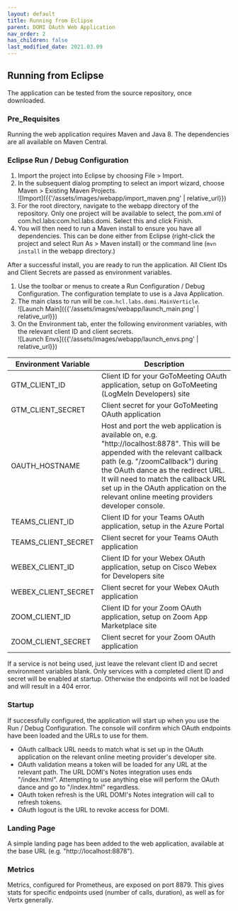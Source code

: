 ```yaml
---
layout: default
title: Running from Eclipse
parent: DOMI OAuth Web Application
nav_order: 2
has_children: false
last_modified_date: 2021.03.09
---
```

## Running from Eclipse

The application can be tested from the source repository, once downloaded.

### Pre_Requisites
Running the web application requires Maven and Java 8. The dependencies are all available on Maven Central.

### Eclipse Run / Debug Configuration

1. Import the project into Eclipse by choosing File > Import.
2. In the subsequent dialog prompting to select an import wizard, choose Maven > Existing Maven Projects.  
![Import]({{'/assets/images/webapp/import_maven.png' | relative_url}})
3. For the root directory, navigate to the webapp directory of the repository. Only one project will be available to select, the pom.xml of com.hcl.labs:com.hcl.labs.domi. Select this and click Finish.
4. You will then need to run a Maven install to ensure you have all dependencies. This can be done either from Eclipse (right-click the project and select Run As > Maven install) or the command line (`mvn install` in the webapp directory.)

After a successful install, you are ready to run the application. All Client IDs and Client Secrets are passed as environment variables.

1. Use the toolbar or menus to create a Run Configuration / Debug Configuration. The configuration template to use is a Java Application.
2. The main class to run will be `com.hcl.labs.domi.MainVerticle`.  
![Launch Main]({{'/assets/images/webapp/launch_main.png' | relative_url}})
3. On the Environment tab, enter the following environment variables, with the relevant client ID and client secrets.  
![Launch Envs]({{'/assets/images/webapp/launch_envs.png' | relative_url}})

|Environment Variable  |Description       |
|----------------------|------------------|
|GTM_CLIENT_ID         |Client ID for your GoToMeeting OAuth application, setup on GoToMeeting (LogMeIn Developers) site|
|GTM_CLIENT_SECRET     |Client secret for your GoToMeeting OAuth application|
|OAUTH_HOSTNAME        |Host and port the web application is available on, e.g. "http://localhost:8878". This will be appended with the relevant callback path (e.g. "/zoomCallback") during the OAuth dance as the redirect URL. It will need to match the callback URL set up in the OAuth application on the relevant online meeting providers developer console.|
|TEAMS_CLIENT_ID       |Client ID for your Teams OAuth application, setup in the Azure Portal|
|TEAMS_CLIENT_SECRET   |Client secret for your Teams OAuth application|
|WEBEX_CLIENT_ID       |Client ID for your Webex OAuth application, setup on Cisco Webex for Developers site|
|WEBEX_CLIENT_SECRET   |Client secret for your Webex OAuth application|
|ZOOM_CLIENT_ID        |Client ID for your Zoom OAuth application, setup on Zoom App Marketplace site|
|ZOOM_CLIENT_SECRET    |Client secret for your Zoom OAuth application|

If a service is not being used, just leave the relevant client ID and secret environment variables blank. Only services with a completed client ID and secret will be enabled at startup. Otherwise the endpoints will not be loaded and will result in a 404 error.

### Startup

If successfully configured, the application will start up when you use the Run / Debug Configuration. The console will confirm which OAuth endpoints have been loaded and the URLs to use for them.

- OAuth callback URL needs to match what is set up in the OAuth application on the relevant online meeting provider's developer site.
- OAuth validation means a token will be loaded for any URL at the relevant path. The URL DOMI's Notes integration uses ends "/index.html". Attempting to use anything else will perform the OAuth dance and go to "/index.html" regardless.
- OAuth token refresh is the URL DOMI's Notes integration will call to refresh tokens.
- OAuth logout is the URL to revoke access for DOMI.

### Landing Page

A simple landing page has been added to the web application, available at the base URL (e.g. "http://localhost:8878").

### Metrics

Metrics, configured for Prometheus, are exposed on port 8879. This gives stats for specific endpoints used (number of calls, duration), as well as for Vertx generally.